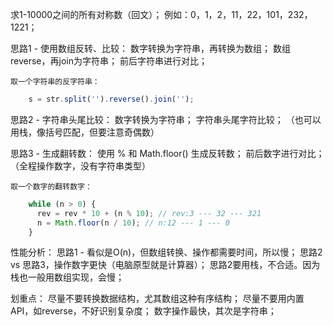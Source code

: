 求1-10000之间的所有对称数（回文）；
例如：0，1，2，11，22，101，232，1221；

思路1 - 使用数组反转、比较：
    数字转换为字符串，再转换为数组；
    数组reverse，再join为字符串；
    前后字符串进行对比；

    取一个字符串的反字符串：
  ```js
      s = str.split('').reverse().join('');
  ```

思路2 - 字符串头尾比较：
    数字转换为字符串；
    字符串头尾字符比较；
    （也可以用栈，像括号匹配，但要注意奇偶数）

思路3 - 生成翻转数：
    使用 % 和 Math.floor() 生成反转数；
    前后数字进行对比；
    （全程操作数字，没有字符串类型） 

    取一个数字的翻转数字：
  ```js
      while (n > 0) {
        rev = rev * 10 + (n % 10); // rev:3 --- 32 --- 321
        n = Math.floor(n / 10); // n:12 --- 1 --- 0
      }
  ```


性能分析：
    思路1 - 看似是O(n)，但数组转换、操作都需要时间，所以慢；
    思路2 vs 思路3，操作数字更快（电脑原型就是计算器）；
    思路2要用栈，不合适。因为栈也一般用数组实现，会慢；

划重点：
    尽量不要转换数据结构，尤其数组这种有序结构；
    尽量不要用内置API，如reverse，不好识别复杂度；
    数字操作最快，其次是字符串；